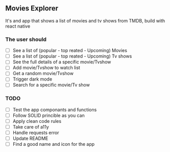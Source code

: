 ## Movies Explorer

It's and app that shows a list of movies and tv shows from TMDB, build with react native


### The user should

- [ ] See a list of (popular - top reated - Upcoming) Movies
- [ ] See a list of (popular - top reated - Upcoming) Tv shows
- [ ] See the full details of a specific movie/Tvshow
- [ ] Add movie/Tvshow to watch list
- [ ] Get a random movie/Tvshow 
- [ ] Trigger dark mode
- [ ] Search for a specific movie/Tv show

### TODO

- [ ] Test the app componants and functions
- [ ] Follow SOLID princible as you can
- [ ] Apply clean code rules
- [ ] Take care of a11y
- [ ] Handle requests error
- [ ] Update README
- [ ] Find a good name and icon for the app